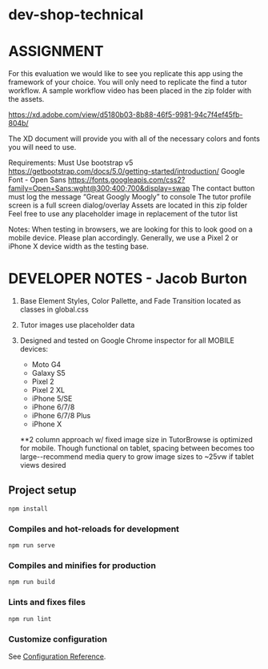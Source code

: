 # dev-shop-technical

# ASSIGNMENT

For this evaluation we would like to see you replicate this app using the framework of your choice. You will only need to replicate the find a tutor workflow. A sample workflow video has been placed in the zip folder with the assets.

https://xd.adobe.com/view/d5180b03-8b88-46f5-9981-94c7f4ef45fb-804b/

The XD document will provide you with all of the necessary colors and fonts you will need to use.

Requirements:
Must Use bootstrap v5 
https://getbootstrap.com/docs/5.0/getting-started/introduction/
Google Font - Open Sans
https://fonts.googleapis.com/css2?family=Open+Sans:wght@300;400;700&display=swap
The contact button must log the message “Great Googly Moogly” to console
The tutor profile screen is a full screen dialog/overlay
Assets are located in this zip folder
Feel free to use any placeholder image in replacement of the tutor list

Notes:
When testing in browsers, we are looking for this to look good on a mobile device. Please plan accordingly. Generally, we use a Pixel 2 or iPhone X device width as the testing base.

# DEVELOPER NOTES - Jacob Burton

1. Base Element Styles, Color Pallette, and Fade Transition located as classes in global.css
2. Tutor images use placeholder data
3. Designed and tested on Google Chrome inspector for all MOBILE devices:
    - Moto G4
    - Galaxy S5
    - Pixel 2
    - Pixel 2 XL
    - iPhone 5/SE
    - iPhone 6/7/8
    - iPhone 6/7/8 Plus
    - iPhone X

    **2 column approach w/ fixed image size in TutorBrowse is optimized for mobile. Though functional on tablet, spacing between becomes too large--recommend media query to grow image sizes to ~25vw if tablet views desired



## Project setup
```
npm install
```

### Compiles and hot-reloads for development
```
npm run serve
```

### Compiles and minifies for production
```
npm run build
```

### Lints and fixes files
```
npm run lint
```

### Customize configuration
See [Configuration Reference](https://cli.vuejs.org/config/).
